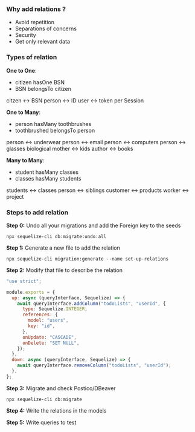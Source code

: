 ### Why add relations ?

- Avoid repetition
- Separations of concerns
- Security
- Get only relevant data

### Types of relation

**One to One**:

- citizen hasOne BSN
- BSN belongsTo citizen

citzen <-> BSN
person <-> ID
user <-> token per Session

**One to Many**:

- person hasMany toothbrushes
- toothbrushed belongsTo person

person <-> underwear
person <-> email
person <-> computers
person <-> glasses
biological mother <-> kids
author <-> books

**Many to Many**:

- student hasMany classes
- classes hasMany students

students <-> classes
person <-> siblings
customer <-> products
worker <-> project

### Steps to add relation

**Step 0:** Undo all your migrations and add the Foreign key to the seeds

`npx sequelize-cli db:migrate:undo:all`

**Step 1:** Generate a new file to add the relation

`npx sequelize-cli migration:generate --name set-up-relations`

**Step 2:** Modify that file to describe the relation

```js
"use strict";

module.exports = {
  up: async (queryInterface, Sequelize) => {
    await queryInterface.addColumn("todoLists", "userId", {
      type: Sequelize.INTEGER,
      references: {
        model: "users",
        key: "id",
      },
      onUpdate: "CASCADE",
      onDelete: "SET NULL",
    });
  },
  down: async (queryInterface, Sequelize) => {
    await queryInterface.removeColumn("todoLists", "userId");
  },
};
```

**Step 3:** Migrate and check Postico/DBeaver

`npx sequelize-cli db:migrate`

**Step 4:** Write the relations in the models

**Step 5:** Write queries to test